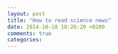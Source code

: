 ```yaml
---
layout: post
title: "How to read science news"
date: 2014-10-18 10:26:20 +0200
comments: true
categories: 
---
```

